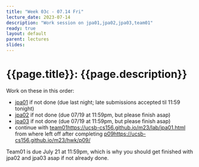 ```yaml
---
title: "Week 03c - 07.14 Fri"
lecture_date: 2023-07-14
description: "Work session on jpa01,jpa02,jpa03,team01"
ready: true
layout: default
parent: lectures
slides: 
---
```


# {{page.title}}: {{page.description}}


Work on these in this order:
* [jpa01](https://ucsb-cs156.github.io/m23/lab/jpa01.html) if not done (due last night; late submissions accepted til 11:59 tonight)
* [jpa02](https://ucsb-cs156.github.io/m23/lab/jpa02.html) if not done (due 07/19 at 11:59pm, but please finish asap)
* [jpa03](https://ucsb-cs156.github.io/m23/lab/jpa03.html) if not done (due 07/19 at 11:59pm, but please finish asap)
* continue with [team01](https://ucsb-cs156.github.io/m23/lab/team01.html)https://ucsb-cs156.github.io/m23/lab/jpa01.html from where left off after completing [p09](https://ucsb-cs156.github.io/m23/hwk/p09/)https://ucsb-cs156.github.io/m23/hwk/p09/

Team01 is due July 21 at 11:59pm, which is why you should get finished with jpa02 and jpa03 asap if not already done.
